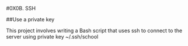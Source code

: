 #0X0B. SSH

##Use a private key

This project involves writing a Bash script that uses ssh to connect to the server using
private key ~/.ssh/school

